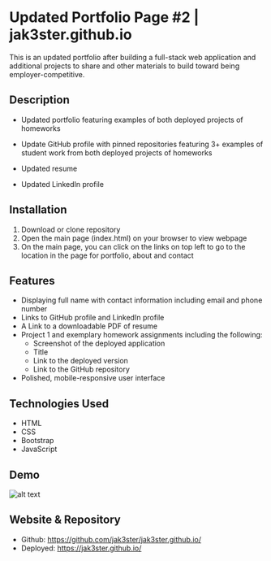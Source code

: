 # Updated Portfolio Page #2 | jak3ster.github.io

This is an updated portfolio after building a full-stack web application and additional projects to share and other materials to build toward being employer-competitive.

## Description

* Updated portfolio featuring examples of both deployed projects of homeworks

* Update GitHub profile with pinned repositories featuring 3+ examples of student work from both deployed projects of homeworks

* Updated resume

* Updated LinkedIn profile

## Installation

1. Download or clone repository
2. Open the main page (index.html) on your browser to view webpage
3. On the main page, you can click on the links on top left to go to the location in the page for portfolio, about and contact

## Features

* Displaying full name with contact information including email and phone number
* Links to GitHub profile and LinkedIn profile
* A Link to a downloadable PDF of resume
* Project 1 and exemplary homework assignments including the following:
  * Screenshot of the deployed application
  * Title
  * Link to the deployed version
  * Link to the GitHub repository
* Polished, mobile-responsive user interface

## Technologies Used

* HTML
* CSS
* Bootstrap
* JavaScript

## Demo

![alt text](./assets/images/my-updated-porfolio-page-demo.png)

## Website & Repository

* Github: <https://github.com/jak3ster/jak3ster.github.io/>
* Deployed: <https://jak3ster.github.io/>
